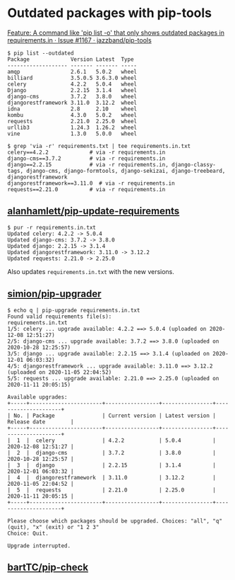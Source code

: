 # Outdated packages with pip-tools

[Feature: A command like 'pip list -o' that only shows outdated packages in requirements.in · Issue #1167 · jazzband/pip-tools](https://github.com/jazzband/pip-tools/issues/1167)

```
$ pip list --outdated
Package             Version Latest  Type
------------------- ------- ------- -----
amqp                2.6.1   5.0.2   wheel
billiard            3.5.0.5 3.6.3.0 wheel
celery              4.2.2   5.0.4   wheel
Django              2.2.15  3.1.4   wheel
django-cms          3.7.2   3.8.0   wheel
djangorestframework 3.11.0  3.12.2  wheel
idna                2.8     2.10    wheel
kombu               4.3.0   5.0.2   wheel
requests            2.21.0  2.25.0  wheel
urllib3             1.24.3  1.26.2  wheel
vine                1.3.0   5.0.0   wheel
```

```
$ grep 'via -r' requirements.txt | tee requirements.in.txt
celery==4.2.2             # via -r requirements.in
django-cms==3.7.2         # via -r requirements.in
django==2.2.15            # via -r requirements.in, django-classy-tags, django-cms, django-formtools, django-sekizai, django-treebeard, djangorestframework
djangorestframework==3.11.0  # via -r requirements.in
requests==2.21.0          # via -r requirements.in
```

## [alanhamlett/pip-update-requirements](https://github.com/alanhamlett/pip-update-requirements)

```
$ pur -r requirements.in.txt
Updated celery: 4.2.2 -> 5.0.4
Updated django-cms: 3.7.2 -> 3.8.0
Updated django: 2.2.15 -> 3.1.4
Updated djangorestframework: 3.11.0 -> 3.12.2
Updated requests: 2.21.0 -> 2.25.0
```

Also updates `requirements.in.txt` with the new versions.

## [simion/pip-upgrader](https://github.com/simion/pip-upgrader)

```
$ echo q | pip-upgrade requirements.in.txt 
Found valid requirements file(s): 
requirements.in.txt
1/5: celery ... upgrade available: 4.2.2 ==> 5.0.4 (uploaded on 2020-12-08 12:51:27)
2/5: django-cms ... upgrade available: 3.7.2 ==> 3.8.0 (uploaded on 2020-10-28 12:25:57)
3/5: django ... upgrade available: 2.2.15 ==> 3.1.4 (uploaded on 2020-12-01 06:03:32)
4/5: djangorestframework ... upgrade available: 3.11.0 ==> 3.12.2 (uploaded on 2020-11-05 22:04:52)
5/5: requests ... upgrade available: 2.21.0 ==> 2.25.0 (uploaded on 2020-11-11 20:05:15)

Available upgrades:
+-----+-----------------------+-----------------+----------------+---------------------+
| No. | Package               | Current version | Latest version | Release date        |
+-----+-----------------------+-----------------+----------------+---------------------+
|  1  |  celery               | 4.2.2           | 5.0.4          | 2020-12-08 12:51:27 |
|  2  |  django-cms           | 3.7.2           | 3.8.0          | 2020-10-28 12:25:57 |
|  3  |  django               | 2.2.15          | 3.1.4          | 2020-12-01 06:03:32 |
|  4  |  djangorestframework  | 3.11.0          | 3.12.2         | 2020-11-05 22:04:52 |
|  5  |  requests             | 2.21.0          | 2.25.0         | 2020-11-11 20:05:15 |
+-----+-----------------------+-----------------+----------------+---------------------+

Please choose which packages should be upgraded. Choices: "all", "q" (quit), "x" (exit) or "1 2 3"
Choice: Quit.

Upgrade interrupted.
```

## [bartTC/pip-check](https://github.com/bartTC/pip-check/)
